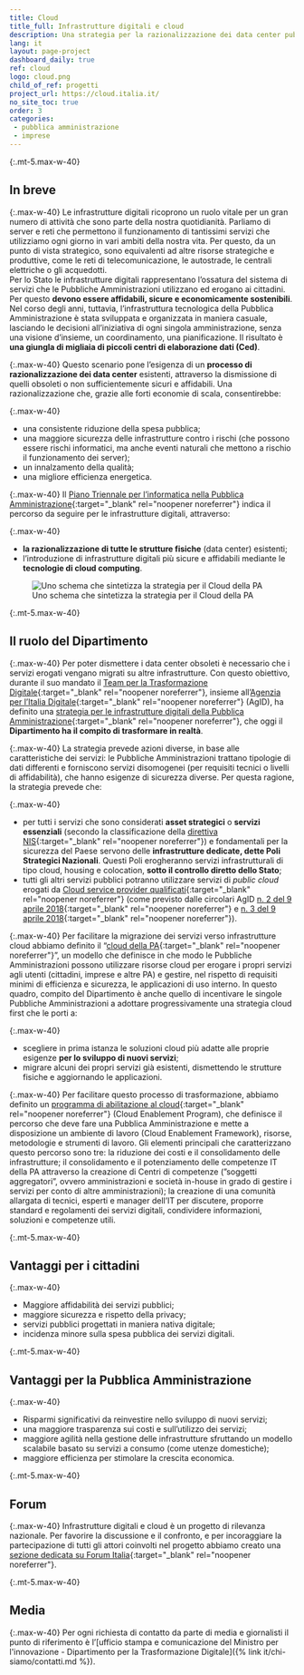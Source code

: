 ```yaml
---
title: Cloud
title_full: Infrastrutture digitali e cloud
description: Una strategia per la razionalizzazione dei data center pubblici e la migrazione in cloud di alcuni servizi
lang: it
layout: page-project
dashboard_daily: true
ref: cloud
logo: cloud.png
child_of_ref: progetti
project_url: https://cloud.italia.it/
no_site_toc: true
order: 3
categories:
 - pubblica amministrazione
 - imprese
---
```


{:.mt-5.max-w-40}
## In breve

{:.max-w-40}
Le infrastrutture digitali ricoprono un ruolo vitale per un gran numero di attività che sono parte della nostra quotidianità. Parliamo di server e reti che permettono il funzionamento di tantissimi servizi che utilizziamo ogni giorno in vari ambiti della nostra vita. Per questo, da un punto di vista strategico, sono equivalenti ad altre risorse strategiche e produttive, come le reti di telecomunicazione, le autostrade, le centrali elettriche o gli acquedotti.  
Per lo Stato le infrastrutture digitali rappresentano l’ossatura del sistema di servizi che le Pubbliche Amministrazioni utilizzano ed erogano ai cittadini. Per questo **devono essere affidabili, sicure e economicamente sostenibili**.  
Nel corso degli anni, tuttavia, l’infrastruttura tecnologica della Pubblica Amministrazione è stata sviluppata e organizzata in maniera casuale, lasciando le decisioni all’iniziativa di ogni singola amministrazione, senza una visione d’insieme, un coordinamento, una pianificazione. Il risultato è **una giungla di migliaia di piccoli centri di elaborazione dati (Ced)**.

{:.max-w-40}
Questo scenario pone l’esigenza di un **processo di razionalizzazione dei data center** esistenti, attraverso la dismissione di quelli obsoleti o non sufficientemente sicuri e affidabili. Una razionalizzazione che, grazie alle forti economie di scala, consentirebbe:

{:.max-w-40}
* una consistente riduzione della spesa pubblica;
* una maggiore sicurezza delle infrastrutture contro i rischi (che possono essere rischi informatici, ma anche eventi naturali che mettono a rischio il funzionamento dei server);
* un innalzamento della qualità;
* una migliore efficienza energetica.

{:.max-w-40}
Il [Piano Triennale per l’informatica nella Pubblica Amministrazione](https://pianotriennale-ict.italia.it/){:target="_blank" rel="noopener noreferrer"} indica il percorso da seguire per le infrastrutture digitali, attraverso:

{:.max-w-40}
* **la razionalizzazione di tutte le strutture fisiche** (data center) esistenti;
* l’introduzione di infrastrutture digitali più sicure e affidabili mediante le **tecnologie di cloud computing**.

<figure class="figure max-w-40">
  <img src="{{ site.baseurl }}/assets/images/projects/cloud-marketplace.png" class="figure-img img-fluid rounded" alt="Uno schema che sintetizza la strategia per il Cloud della PA">
  <figcaption class="figure-caption text-center">Uno schema che sintetizza la strategia per il Cloud della PA</figcaption>
</figure>


{:.mt-5.max-w-40}
## Il ruolo del Dipartimento

{:.max-w-40}
Per poter dismettere i data center obsoleti è necessario che i servizi erogati vengano migrati su altre infrastrutture. Con questo obiettivo, durante il suo mandato il [Team per la Trasformazione Digitale](https://teamdigitale.governo.it/){:target="_blank" rel="noopener noreferrer"}, insieme all’[Agenzia per l’Italia Digitale](https://www.agid.gov.it/){:target="_blank" rel="noopener noreferrer"} (AgID), ha definito una [strategia per le infrastrutture digitali della Pubblica Amministrazione](https://medium.com/team-per-la-trasformazione-digitale/strategia-infrastrutture-digitali-servizi-pubblica-amministrazione-cloud-polo-strategico-nazionale-923625728a30){:target="_blank" rel="noopener noreferrer"}, che oggi il **Dipartimento ha il compito di trasformare in realtà**. 

{:.max-w-40}
La strategia prevede azioni diverse, in base alle caratteristiche dei servizi: le Pubbliche Amministrazioni trattano tipologie di dati differenti e forniscono servizi disomogenei (per requisiti tecnici o livelli di affidabilità), che hanno esigenze di sicurezza diverse. Per questa ragione, la strategia prevede che:

{:.max-w-40}
* per tutti i servizi che sono considerati **asset strategici** o **servizi essenziali** (secondo la classificazione della [direttiva NIS](https://eur-lex.europa.eu/legal-content/IT/TXT/?uri=CELEX%3A32016L1148){:target="_blank" rel="noopener noreferrer"}) e fondamentali per la sicurezza del Paese servono delle **infrastrutture dedicate, dette Poli Strategici Nazionali**. Questi Poli erogheranno servizi infrastrutturali di tipo cloud, housing e colocation, **sotto il controllo diretto dello Stato**;
* tutti gli altri servizi pubblici potranno utilizzare servizi di *public cloud* erogati da [Cloud service provider qualificati](https://cloud.italia.it/marketplace/){:target="_blank" rel="noopener noreferrer"} (come previsto dalle circolari AgID [n. 2 del 9 aprile 2018](https://cloud-italia.readthedocs.io/projects/cloud-italia-circolari/it/latest/circolari/CSP/circolare_qualificazione_CSP_v1.2.html){:target="_blank" rel="noopener noreferrer"} e [n. 3 del 9 aprile 2018](https://cloud-italia.readthedocs.io/projects/cloud-italia-circolari/it/latest/circolari/SaaS/circolare_qualificazione_SaaS_v_4.12.27.html){:target="_blank" rel="noopener noreferrer"}).

{:.max-w-40}
Per facilitare la migrazione dei servizi verso infrastrutture cloud abbiamo definito il “[cloud della PA](https://cloud.italia.it/){:target="_blank" rel="noopener noreferrer"}”, un modello che definisce in che modo le Pubbliche Amministrazioni possono utilizzare risorse cloud per erogare i propri servizi agli utenti (cittadini, imprese e altre PA) e gestire, nel rispetto di requisiti minimi di efficienza e sicurezza, le applicazioni di uso interno.
In questo quadro, compito del Dipartimento è anche quello di incentivare le singole Pubbliche Amministrazioni a adottare progressivamente una strategia cloud first che le porti a:

{:.max-w-40}
* scegliere in prima istanza le soluzioni cloud più adatte alle proprie esigenze **per lo sviluppo di nuovi servizi**;
* migrare alcuni dei propri servizi già esistenti, dismettendo le strutture fisiche e aggiornando le applicazioni.

{:.max-w-40}
Per facilitare questo processo di trasformazione, abbiamo definito un [programma di abilitazione al cloud](https://cloud.italia.it/it/cloud-enablement/){:target="_blank" rel="noopener noreferrer"} (Cloud Enablement Program), che definisce il percorso che deve fare una Pubblica Amministrazione e mette a disposizione un ambiente di lavoro (Cloud Enablement Framework), risorse, metodologie e strumenti di lavoro. 
Gli elementi principali che caratterizzano questo percorso sono tre:
la riduzione dei costi e il consolidamento delle infrastrutture;
il consolidamento e il potenziamento delle competenze IT della PA attraverso la creazione di Centri di competenze (”soggetti aggregatori”, ovvero amministrazioni e società in-house in grado di gestire i servizi per conto di altre amministrazioni);
la creazione di una comunità allargata di tecnici, esperti e manager dell’IT per discutere, proporre standard e regolamenti dei servizi digitali, condividere informazioni, soluzioni e competenze utili.

{:.mt-5.max-w-40}
## Vantaggi per i cittadini

{:.max-w-40}
* Maggiore affidabilità dei servizi pubblici;
* maggiore sicurezza e rispetto della privacy;
* servizi pubblici progettati in maniera nativa digitale;
* incidenza minore sulla spesa pubblica dei servizi digitali.

{:.mt-5.max-w-40}
## Vantaggi per la Pubblica Amministrazione

{:.max-w-40}
* Risparmi significativi da reinvestire nello sviluppo di nuovi servizi;
* una maggiore trasparenza sui costi e sull’utilizzo dei servizi;
* maggiore agilità nella gestione delle infrastrutture sfruttando un modello scalabile basato su servizi a consumo (come utenze domestiche);
* maggiore efficienza per stimolare la crescita economica.

{:.mt-5.max-w-40}
## Forum

{:.max-w-40}
Infrastrutture digitali e cloud è un progetto di rilevanza nazionale. Per favorire la discussione e il confronto, e per incoraggiare la partecipazione di tutti gli attori coinvolti nel progetto abbiamo creato una [sezione dedicata su Forum Italia](https://forum.italia.it/c/piano-triennale/data-center-e-cloud){:target="_blank" rel="noopener noreferrer"}.

{:.mt-5.max-w-40}
## Media

{:.max-w-40}
Per ogni richiesta di contatto da parte di media e giornalisti il punto di riferimento è l’[ufficio stampa e comunicazione del Ministro per l'innovazione - Dipartimento per la Trasformazione Digitale]({% link it/chi-siamo/contatti.md %}).
